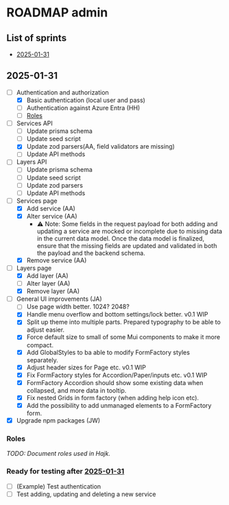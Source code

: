 # ROADMAP admin

## List of sprints

- [2025-01-31](#2025-01-31)

## 2025-01-31

- [ ] Authentication and authorization
  - [x] Basic authentication (local user and pass)
  - [ ] Authentication against Azure Entra (HH)
  - [ ] [Roles](#roles)
- [ ] Services API
  - [ ] Update prisma schema
  - [ ] Update seed script
  - [x] Update zod parsers(AA, field validators are missing)
  - [ ] Update API methods
- [ ] Layers API
  - [ ] Update prisma schema
  - [ ] Update seed script
  - [ ] Update zod parsers
  - [ ] Update API methods
- [ ] Services page
  - [x] Add service (AA)
  - [x] Alter service (AA)
    - ⚠️ Note: Some fields in the request payload for both adding and updating a service are mocked or incomplete due to missing data in the current data model. Once the data model is finalized, ensure that the missing fields are updated and validated in both the payload and the backend schema.
  - [x] Remove service (AA)
- [ ] Layers page
  - [x] Add layer (AA)
  - [ ] Alter layer (AA)
  - [x] Remove layer (AA)
- [ ] General UI improvements (JA)
  - [ ] Use page width better. 1024? 2048?
  - [x] Handle menu overflow and bottom settings/lock better. v0.1 WIP
  - [x] Split up theme into multiple parts. Prepared typography to be able to adjust easier.
  - [x] Force default size to small of some Mui components to make it more compact.
  - [x] Add GlobalStyles to ba able to modify FormFactory styles separately.
  - [x] Adjust header sizes for Page etc. v0.1 WIP
  - [x] Fix FormFactory styles for Accordion/Paper/inputs etc. v0.1 WIP
  - [x] FormFactory Accordion should show some existing data when collapsed, and more data in tooltip.
  - [x] Fix nested Grids in form factory (when adding help icon etc).
  - [x] Add the possibility to add unmanaged elements to a FormFactory form.
- [x] Upgrade npm packages (JW)

### Roles

_TODO: Document roles used in Hajk._

### Ready for testing after [2025-01-31](#2025-01-31)

- [ ] (Example) Test authentication
- [ ] Test adding, updating and deleting a new service
